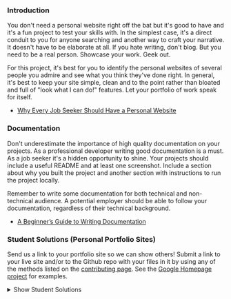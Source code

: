 ### Introduction

You don't need a personal website right off the bat but it's good to have and it's a fun project to test your skills with.  In the simplest case, it's a direct conduit to you for anyone searching and another way to craft your narrative.  It doesn't have to be elaborate at all.  If you hate writing, don't blog.  But you need to be a real person.  Showcase your work.  Geek out.

For this project, it's best for you to identify the personal websites of several people you admire and see what you think they've done right.  In general, it's best to keep your site simple, clean and to the point rather than bloated and full of "look what I can do!" features.  Let your portfolio of work speak for itself.

* [Why Every Job Seeker Should Have a Personal Website](http://www.forbes.com/sites/jacquelynsmith/2013/04/26/why-every-job-seeker-should-have-a-personal-website-and-what-it-should-include/)

### Documentation

Don't underestimate the importance of high quality documentation on your projects.  As a professional developer writing good documentation is a must.  As a job seeker it's a hidden opportunity to shine.  Your projects should include a useful README and at least one screenshot.  Include a section about why you built the project and another section with instructions to run the project locally.

Remember to write some documentation for both technical and non-technical audience.  A potential employer should be able to follow your documentation, regardless of their technical background.

* [A Beginner’s Guide to Writing Documentation](http://www.writethedocs.org/guide/writing/beginners-guide-to-docs/)

### Student Solutions (Personal Portfolio Sites)
Send us a link to your portfolio site so we can show others! Submit a link to your live site and/or to the Github repo with your files in it by using any of the methods listed on the [contributing page](http://github.com/TheOdinProject/curriculum/blob/master/contributing.md).  See the [Google Homepage project](/courses/web-development-101/lessons/html-css) for examples.

<details markdown="block">
  <summary> Show Student Solutions </summary>

* Add your solution below this line!
* [Ahmad Ali's solution] - [Live website](https://www.ahmad-ali.co.uk/)
* [Hammad Ahmed's solution] - [Live website](https://shammadahmed.github.io/)
* [Kumar Shubhranshu's solution] - [Live website](https://kshubhranshu.github.io)
* [thghall's solution] - [Live website](https://theghall.github.io/portfolio/)
* [David Chapman's solution] - [Live website](http://portfolio.dachapman.com/)
* [Dennis Cope's solution] - [Live Website](https://coped.dev/)
* [Eric Gonzalez solution] - [Live website](https://www.eric-gonzalez.com/)
* [Jonathan Yiv's solution] - [Live website](https://jonathanyiv.github.io)
* [Vashisth Bhushan's solution] - [Live website](https://www.vashisthbhushan.com/)
* [Javier Machin's solution] - [Live website](https://www.javiermachin.com/)
* [Tommy's solution] - [Live website](https://tommyhoang.com)//
* [Scott Huang's solution] - [Live website](https://www.huangscott.com)
* [Krzysztof Sordyl's solution] - [Live website](https://sordyl.me)
* [Parth Vatsalya's solution] - [Live website](https://parthvatsalya.com/)
* [Jure Sorn's solution] - [Live website](https://gto76.github.io/)
* [Mohd Danish's solution] - [Live website](https://mohddanish.me/)
* [Mark Lawrence's solution] - [Live website](https://mark-lawrence-dev.surge.sh/)
</details>
